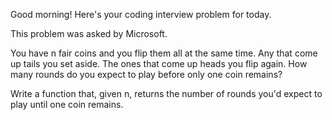 Good morning! Here's your coding interview problem for today.This problem was asked by Microsoft.You have n fair coins and you flip them all at the same time. Any that come uptails you set aside. The ones that come up heads you flip again. How many roundsdo you expect to play before only one coin remains?Write a function that, given n, returns the number of rounds you'd expect toplay until one coin remains.